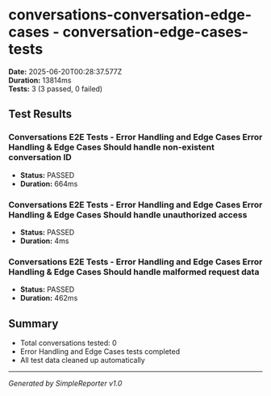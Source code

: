 # conversations-conversation-edge-cases - conversation-edge-cases-tests

**Date:** 2025-06-20T00:28:37.577Z  
**Duration:** 13814ms  
**Tests:** 3 (3 passed, 0 failed)

## Test Results


### Conversations E2E Tests - Error Handling and Edge Cases Error Handling & Edge Cases Should handle non-existent conversation ID
- **Status:** PASSED
- **Duration:** 664ms



### Conversations E2E Tests - Error Handling and Edge Cases Error Handling & Edge Cases Should handle unauthorized access
- **Status:** PASSED
- **Duration:** 4ms



### Conversations E2E Tests - Error Handling and Edge Cases Error Handling & Edge Cases Should handle malformed request data
- **Status:** PASSED
- **Duration:** 462ms



## Summary

- Total conversations tested: 0
- Error Handling and Edge Cases tests completed
- All test data cleaned up automatically

---
*Generated by SimpleReporter v1.0*
